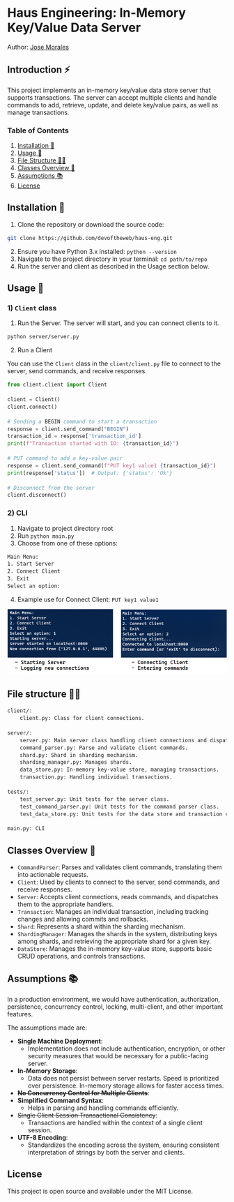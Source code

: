 # Haus Engineering: In-Memory Key/Value Data Server
Author: [Jose Morales](https://www.linkedin.com/in/moralesdev/)

## Introduction ⚡

This project implements an in-memory key/value data store server that supports transactions. The server can accept multiple clients and handle commands to add, retrieve, update, and delete key/value pairs, as well as manage transactions.

### Table of Contents
1. [Installation 🎉](#installation-)
2. [Usage 💎](#usage-)
3. [File Structure 👨‍💻](#file-structure-)
4. [Classes Overview 🎨](#classes-overview-)
5. [Assumptions 📚](#assumptions-)
6. [License](#license)

## Installation 🎉

1. Clone the repository or download the source code: 
```bash
git clone https://github.com/devoftheweb/haus-eng.git
```
2. Ensure you have Python 3.x installed: `python --version`
3. Navigate to the project directory in your terminal: `cd path/to/repo`
4. Run the server and client as described in the Usage section below.

## Usage 💎

### 1) `Client` class

1. Run the Server. The server will start, and you can connect clients to it.

```bash
python server/server.py
```

2. Run a Client

You can use the `Client` class in the `client/client.py` file to connect to the server, send commands, and receive responses.

```python
from client.client import Client

client = Client()
client.connect()

# Sending a BEGIN command to start a transaction
response = client.send_command("BEGIN")
transaction_id = response['transaction_id']
print(f"Transaction started with ID: {transaction_id}")

# PUT command to add a key-value pair
response = client.send_command(f"PUT key1 value1 {transaction_id}")
print(response['status'])  # Output: {'status': 'Ok'}

# Disconnect from the server
client.disconnect()
```

### 2) CLI

1. Navigate to project directory root
2. Run `python main.py`
3. Choose from one of these options:
```bash
Main Menu:
1. Start Server
2. Connect Client
3. Exit
Select an option:
```
4. Example use for Connect Client: `PUT key1 value1`

![Starting server, connecting client](media/server-host.png)


## File structure 👨‍💻

```bash
client/: 
    client.py: Class for client connections.
    
server/:
    server.py: Main server class handling client connections and dispatching commands.
    command_parser.py: Parse and validate client commands.
    shard.py: Shard in sharding mechanism.
    sharding_manager.py: Manages shards.
    data_store.py: In-memory key-value store, managing transactions.
    transaction.py: Handling individual transactions.

tests/:
    test_server.py: Unit tests for the server class.
    test_command_parser.py: Unit tests for the command parser class.
    test_data_store.py: Unit tests for the data store and transaction classes.

main.py: CLI
```

## Classes Overview 🎨

- `CommandParser`: Parses and validates client commands, translating them into actionable requests.
- `Client`: Used by clients to connect to the server, send commands, and receive responses.
- `Server`: Accepts client connections, reads commands, and dispatches them to the appropriate handlers.
- `Transaction`: Manages an individual transaction, including tracking changes and allowing commits and rollbacks.
- `Shard`: Represents a shard within the sharding mechanism.
- `ShardingManager`: Manages the shards in the system, distributing keys among shards, and retrieving the appropriate shard for a given key.
- `DataStore`: Manages the in-memory key-value store, supports basic CRUD operations, and controls transactions.

## Assumptions 📚

In a production environment, we would have authentication, authorization, persistence, concurrency control, locking, multi-client, and other important features.

The assumptions made are:

- **Single Machine Deployment**:
  - Implementation does not include authentication, encryption, or other security measures that would be necessary for a public-facing server.
- **In-Memory Storage**:
  - Data does not persist between server restarts. Speed is prioritized over persistence. In-memory storage allows for faster access times.
- ~~**No Concurrency Control for Multiple Clients**~~:
- **Simplified Command Syntax**:
  - Helps in parsing and handling commands efficiently.
- ~~Single Client Session Transactional Consistency~~:
  - Transactions are handled within the context of a single client session. 
- **UTF-8 Encoding**:
  - Standardizes the encoding across the system, ensuring consistent interpretation of strings by both the server and clients.

## License

This project is open source and available under the MIT License. 